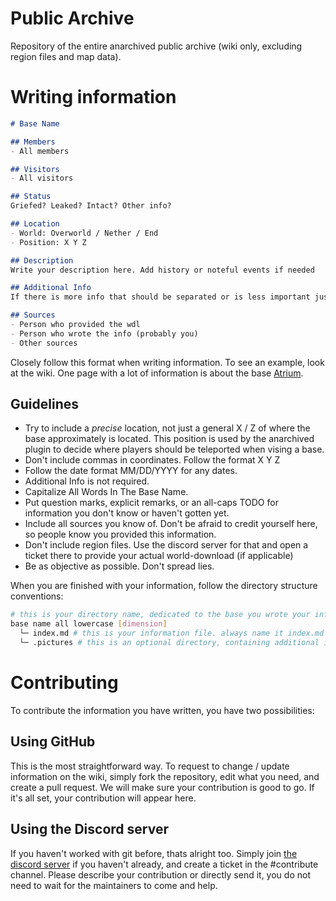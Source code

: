 # Public Archive
Repository of the entire anarchived public archive (wiki only, excluding region files and map data).

# Writing information
```md
# Base Name

## Members
- All members

## Visitors
- All visitors

## Status
Griefed? Leaked? Intact? Other info?

## Location
- World: Overworld / Nether / End
- Position: X Y Z

## Description
Write your description here. Add history or noteful events if needed

## Additional Info
If there is more info that should be separated or is less important just put it here

## Sources
- Person who provided the wdl
- Person who wrote the info (probably you)
- Other sources
```
Closely follow this format when writing information. To see an example, look at the wiki. One page with a lot of information is about the base [Atrium](./0b0t.org/atrium%20[overworld]/index.md).

## Guidelines
- Try to include a *precise* location, not just a general X / Z of where the base approximately is located. This position is used by the anarchived plugin to decide where players should be teleported when vising a base.
- Don't include commas in coordinates. Follow the format X Y Z
- Follow the date format MM/DD/YYYY for any dates.
- Additional Info is not required.
- Capitalize All Words In The Base Name.
- Put question marks, explicit remarks, or an all-caps TODO for information you don't know or haven't gotten yet.
- Include all sources you know of. Don't be afraid to credit yourself here, so people know you provided this information.
- Don't include region files. Use the discord server for that and open a ticket there to provide your actual world-download (if applicable)
- Be as objective as possible. Don't spread lies.

When you are finished with your information, follow the directory structure conventions:
```sh
# this is your directory name, dedicated to the base you wrote your information for.
base name all lowercase [dimension]
  └─ index.md # this is your information file. always name it index.md and include it directly under the base directory.
  └─ .pictures # this is an optional directory, containing additional images or screenshots of the base.
```

# Contributing
To contribute the information you have written, you have two possibilities:

## Using GitHub
This is the most straightforward way. To request to change / update information on the wiki, simply fork the repository, edit what you need, and create a pull request. We will make sure your contribution is good to go. If it's all set, your contribution will appear here.

## Using the Discord server
If you haven't worked with git before, thats alright too. Simply join [the discord server](https://discord.gg/pZnZN27Gss) if you haven't already, and create a ticket in the #contribute channel. Please describe your contribution or directly send it, you do not need to wait for the maintainers to come and help.
